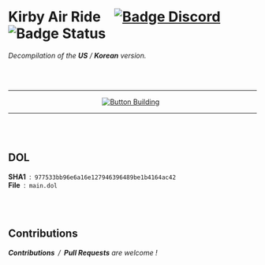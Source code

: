 
# Kirby Air Ride   [![Badge Discord]][Discord]   ![Badge Status]

*Decompilation of the **US** / **Korean** version.*

<br>
<br>

<div align = center>

---

[![Button Building]][Building] 

---

</div>

<br>
<br>

## DOL

**SHA1**  :  `977533bb96e6a16e127946396489be1b4164ac42` <br>
**File**  :  `main.dol`

<br>
<br>

## Contributions

***Contributions***  */  **Pull Requests** are welcome !*

<br>


<!----------------------------------------------------------------------------->

[Building]: Documentation/Building.md

[Discord]: https://discord.gg/hKx3FJJgrV


<!----------------------------------[ Badges ]---------------------------------->

[Badge Discord]: https://img.shields.io/badge/Discord-7289DA?style=for-the-badge&logo=Discord&logoColor=white
[Badge Status]: https://img.shields.io/badge/Status-Work_In_Progress-02564e?style=for-the-badge&logo=GoogleAnalytics&logoColor=white&labelColor=00897B


<!--
Enable 'Discord Server Widgets' to use 
this alternate badge with user count.

[Badge Discord]: https://img.shields.io/discord/727908905392275526.svg?style=for-the-badge&label=&logo=Discord&logoColor=white&color=4f59c8&labelColor=7289DA
-->


<!---------------------------------[ Buttons ]--------------------------------->

[Button Building]: https://img.shields.io/badge/Building-0099E5?style=for-the-badge&logoColor=white&logo=BookStack